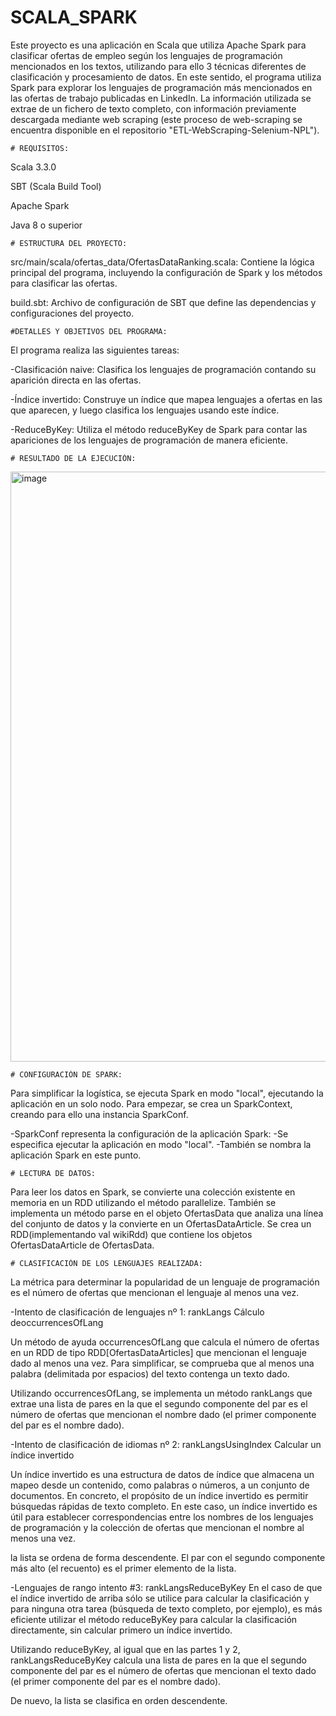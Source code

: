 # SCALA_SPARK
Este proyecto es una aplicación en Scala que utiliza Apache Spark para clasificar ofertas de empleo según los lenguajes de programación mencionados en los textos, utilizando para ello 3 técnicas diferentes de clasificación y procesamiento de datos. En este sentido, el programa utiliza Spark para explorar los lenguajes de programación más mencionados en las ofertas de trabajo publicadas en LinkedIn. La información utilizada se extrae de un fichero de texto completo, con información previamente descargada mediante web scraping (este proceso de web-scraping se encuentra disponible en el repositorio "ETL-WebScraping-Selenium-NPL").

	# REQUISITOS:
Scala 3.3.0

SBT (Scala Build Tool)

Apache Spark

Java 8 o superior


	# ESTRUCTURA DEL PROYECTO:
src/main/scala/ofertas_data/OfertasDataRanking.scala: Contiene la lógica principal del programa, incluyendo la configuración de Spark y los métodos para clasificar las ofertas.

build.sbt: Archivo de configuración de SBT que define las dependencias y configuraciones del proyecto.

	#DETALLES Y OBJETIVOS DEL PROGRAMA:

El programa realiza las siguientes tareas:

-Clasificación naive: Clasifica los lenguajes de programación contando su aparición directa en las ofertas.

-Índice invertido: Construye un índice que mapea lenguajes a ofertas en las que aparecen, y luego clasifica los lenguajes usando este índice.

-ReduceByKey: Utiliza el método reduceByKey de Spark para contar las apariciones de los lenguajes de programación de manera eficiente.


	# RESULTADO DE LA EJECUCIÓN:
 <img width="944" alt="image" src="https://github.com/user-attachments/assets/4ced0cdc-a2db-4b26-9690-c2969dacb083">

	# CONFIGURACIÓN DE SPARK:
 
Para simplificar la logística, se ejecuta Spark en modo "local", ejecutando la aplicación en un solo nodo. Para empezar, se crea un SparkContext, creando para ello una instancia SparkConf.

-SparkConf representa la configuración de la aplicación Spark:
	-Se especifica ejecutar la aplicación en modo "local".
	-También se nombra la aplicación Spark en este punto.

	# LECTURA DE DATOS:
 
Para leer los datos en Spark, se convierte una colección existente en memoria en un RDD utilizando el método parallelize.
También se implementa un método parse en el objeto OfertasData que analiza una línea del conjunto de datos y la convierte en un OfertasDataArticle.
Se crea un RDD(implementando val wikiRdd) que contiene los objetos OfertasDataArticle de OfertasData.

	# CLASIFICACIÓN DE LOS LENGUAJES REALIZADA:

La métrica para determinar la popularidad de un lenguaje de programación es el número de ofertas que mencionan el lenguaje al menos una vez.

-Intento de clasificación de lenguajes nº 1: rankLangs
Cálculo deoccurrencesOfLang

Un método de ayuda occurrencesOfLang que calcula el número de ofertas en un RDD de tipo RDD[OfertasDataArticles] que mencionan el lenguaje dado al menos una vez. Para simplificar, se comprueba que al menos una palabra (delimitada por espacios) del texto contenga un texto dado.

Utilizando occurrencesOfLang, se implementa un método rankLangs que extrae una lista de pares en la que el segundo componente del par es el número de ofertas que mencionan el nombre dado (el primer componente del par es el nombre dado).

-Intento de clasificación de idiomas nº 2: rankLangsUsingIndex
Calcular un índice invertido

Un índice invertido es una estructura de datos de índice que almacena un mapeo desde un contenido, como palabras o números, a un conjunto de documentos. En concreto, el propósito de un índice invertido es permitir búsquedas rápidas de texto completo. En este caso, un índice invertido es útil para establecer correspondencias entre los nombres de los lenguajes de programación y la colección de ofertas que mencionan el nombre al menos una vez.

la lista se ordena de forma descendente. El par con el segundo componente más alto (el recuento) es el primer elemento de la lista.

-Lenguajes de rango intento #3: rankLangsReduceByKey
En el caso de que el índice invertido de arriba sólo se utilice para calcular la clasificación y para ninguna otra tarea (búsqueda de texto completo, por ejemplo), es más eficiente utilizar el método reduceByKey para calcular la clasificación directamente, sin calcular primero un índice invertido. 

Utilizando reduceByKey, al igual que en las partes 1 y 2, rankLangsReduceByKey calcula una lista de pares en la que el segundo componente del par es el número de ofertas que mencionan el texto dado (el primer componente del par es el nombre dado).

De nuevo, la lista se clasifica en orden descendente. 

